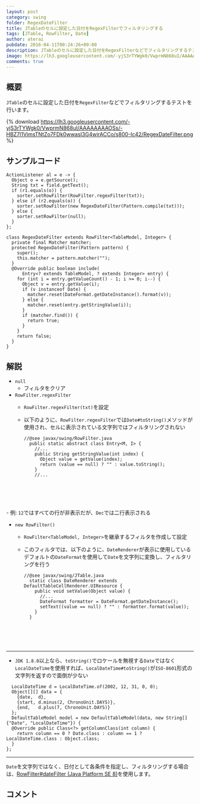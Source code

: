 ```yaml
---
layout: post
category: swing
folder: RegexDateFilter
title: JTableのセルに設定した日付をRegexFilterでフィルタリングする
tags: [JTable, RowFilter, Date]
author: aterai
pubdate: 2016-04-11T00:24:26+09:00
description: JTableのセルに設定した日付をRegexFilterなどでフィルタリングするテストを行います。
image: https://lh3.googleusercontent.com/-yjS3rTYWgk0/VwprmN868uI/AAAAAAAAOSs/-HBZ7l1VimsTNtZo7FDk0wwasI3G4wirACCo/s800-Ic42/RegexDateFilter.png
comments: true
---
```

## 概要
`JTable`のセルに設定した日付を`RegexFilter`などでフィルタリングするテストを行います。

{% download https://lh3.googleusercontent.com/-yjS3rTYWgk0/VwprmN868uI/AAAAAAAAOSs/-HBZ7l1VimsTNtZo7FDk0wwasI3G4wirACCo/s800-Ic42/RegexDateFilter.png %}

## サンプルコード
<pre class="prettyprint"><code>ActionListener al = e -&gt; {
  Object o = e.getSource();
  String txt = field.getText();
  if (r1.equals(o)) {
    sorter.setRowFilter(RowFilter.regexFilter(txt));
  } else if (r2.equals(o)) {
    sorter.setRowFilter(new RegexDateFilter(Pattern.compile(txt)));
  } else {
    sorter.setRowFilter(null);
  }
};

class RegexDateFilter extends RowFilter&lt;TableModel, Integer&gt; {
  private final Matcher matcher;
  protected RegexDateFilter(Pattern pattern) {
    super();
    this.matcher = pattern.matcher("");
  }
  @Override public boolean include(
      Entry&lt;? extends TableModel, ? extends Integer&gt; entry) {
    for (int i = entry.getValueCount() - 1; i &gt;= 0; i--) {
      Object v = entry.getValue(i);
      if (v instanceof Date) {
        matcher.reset(DateFormat.getDateInstance().format(v));
      } else {
        matcher.reset(entry.getStringValue(i));
      }
      if (matcher.find()) {
        return true;
      }
    }
    return false;
  }
}
</code></pre>

## 解説
- `null`
    - フィルタをクリア
- `RowFilter.regexFilter`
    - `RowFilter.regexFilter(txt)`を設定
    - 以下のように、`RowFilter.regexFilter`では`Date#toString()`メソッドが使用され、セルに表示されている文字列ではフィルタリングされない
        
        <pre class="prettyprint"><code>//@see javax/swing/RowFilter.java
        public static abstract class Entry&lt;M, I&gt; {
          //...
          public String getStringValue(int index) {
            Object value = getValue(index);
            return (value == null) ? "" : value.toString();
          }
          //...
</code></pre>
    - 例: `12`ではすべての行が非表示だが、`Dec`では二行表示される
- `new RowFilter()`
    - `RowFilter<TableModel, Integer>`を継承するフィルタを作成して設定
    - このフィルタでは、以下のように、`DateRenderer`が表示に使用しているデフォルトの`DateFormat`を使用して`Date`を文字列に変換し、フィルタリングを行う
        
        <pre class="prettyprint"><code>//@see javax/swing/JTable.java
        static class DateRenderer extends DefaultTableCellRenderer.UIResource {
          public void setValue(Object value) {
            //...
            DateFormat formatter = DateFormat.getDateInstance();
            setText((value == null) ? "" : formatter.format(value));
          }
        }
</code></pre>

<!-- dummy comment line for breaking list -->
- - - -
- `JDK 1.8.0`以上なら、`toString()`でロケールを無視する`Date`ではなく`LocalDateTime`を使用すれば、`LocalDateTime#toString()`が`ISO-8601`形式の文字列を返すので面倒が少ない

<!-- dummy comment line for breaking list -->

<pre class="prettyprint"><code>  LocalDateTime d = LocalDateTime.of(2002, 12, 31, 0, 0);
  Object[][] data = {
    {date,  d},
    {start, d.minus(2, ChronoUnit.DAYS)},
    {end,   d.plus(7, ChronoUnit.DAYS)}
  };
  DefaultTableModel model = new DefaultTableModel(data, new String[] {"Date", "LocalDateTime"}) {
  @Override public Class&lt;?&gt; getColumnClass(int column) {
    return column == 0 ? Date.class : column == 1 ? LocalDateTime.class : Object.class;
  }
};
</code></pre>

- - - -
`Date`を文字列ではなく、日付として各条件を指定し、フィルタリングする場合は、[RowFilter#dateFilter (Java Platform SE 8)](https://docs.oracle.com/javase/jp/8/docs/api/javax/swing/RowFilter.html#dateFilter-javax.swing.RowFilter.ComparisonType-java.util.Date-int...-)を使用します。

## コメント
